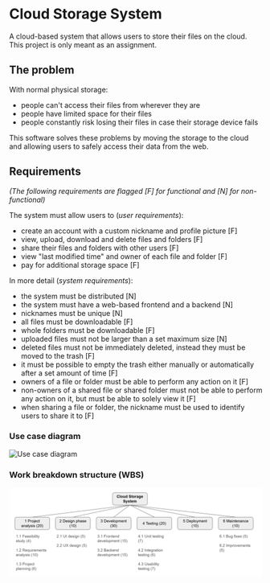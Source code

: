# Cloud Storage System

A cloud-based system that allows users to store their files on the cloud.
This project is only meant as an assignment.


## The problem

With normal physical storage:

- people can't access their files from wherever they are
- people have limited space for their files
- people constantly risk losing their files in case their storage device fails

This software solves these problems by moving the storage to the cloud and allowing users to safely access their data from the web.


## Requirements

*(The following requirements are flagged [F] for functional and [N] for non-functional)*

The system must allow users to (*user requirements*):

- create an account with a custom nickname and profile picture [F]
- view, upload, download and delete files and folders [F]
- share their files and folders with other users [F]
- view "last modified time" and owner of each file and folder [F]
- pay for additional storage space [F]

In more detail (*system requirements*):

- the system must be distributed [N]
- the system must have a web-based frontend and a backend [N]
- nicknames must be unique [N]
- all files must be downloadable [F]
- whole folders must be downloadable [F]
- uploaded files must not be larger than a set maximum size [N]
- deleted files must not be immediately deleted, instead they must be moved to the trash [F]
- it must be possible to empty the trash either manually or automatically after a set amount of time [F]
- owners of a file or folder must be able to perform any action on it [F]
- non-owners of a shared file or shared folder must not be able to perform any action on it, but must be able to solely view it [F]
- when sharing a file or folder, the nickname must be used to identify users to share it to [F]

### Use case diagram

![Use case diagram](https://yuml.me/diagram/plain/usecase/[Visitor]%20-%20(Sign%20in),[Visitor]%20-%20(Log%20in),[Authenticated%20user]%20-%20(View%20files/folders),(View%20files/folders)%20%3C%20(Download),(View%20files/folders)%20%3C%20(Upload),(View%20files/folders)%20%3C%20(Share),(View%20files/folders)%20%3C%20(Delete),(View%20files/folders)%20%3C%20(Move),(Move)%20%3E%20(Owner%20permission),(Delete)%20%3E%20(Owner%20permission),[Authenticated%20user]%20-%20(View%20profile),(View%20profile)%20%3C%20(Manage%20profile),[Authenticated%20user]%20-%20(Edit%20settings),[Authenticated%20user]%20-%20(View%20storage%20information),(View%20storage%20information)%20%3C%20(Buy%20additional%20storage) "Use case diagram")

### Work breakdown structure (WBS)

![WBS](./diagrams/wbs.png "WBS")
